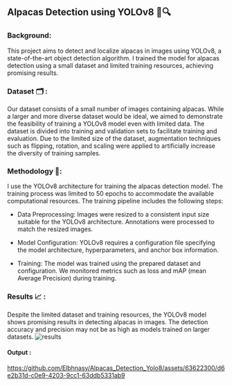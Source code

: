 ## Alpacas Detection using YOLOv8 🦙🔍
### Background:
This project aims to detect and localize alpacas in images using YOLOv8, a state-of-the-art object detection algorithm. I trained the model for alpacas detection using a small dataset and limited training resources, achieving promising results.

### Dataset 🗂 :
Our dataset consists of a small number of images containing alpacas. While a larger and more diverse dataset would be ideal, we aimed to demonstrate the feasibility of training a YOLOv8 model even with limited data. The dataset is divided into training and validation sets to facilitate training and evaluation.
Due to the limited size of the dataset, augmentation techniques such as flipping, rotation, and scaling were applied to artificially increase the diversity of training samples.

### Methodology 🤖:
 I use the YOLOv8 architecture for training the alpacas detection model. The training process was limited to 50 epochs to accommodate the available computational resources. The training pipeline includes the following steps:

  - Data Preprocessing: Images were resized to a consistent input size suitable for the YOLOv8 architecture. Annotations were processed to match the resized images.

  - Model Configuration: YOLOv8 requires a configuration file specifying the model architecture, hyperparameters, and anchor box information.

  - Training: The model was trained using the prepared dataset and configuration. We monitored metrics such as loss and mAP (mean Average Precision) during training.

### Results 📈 : 
Despite the limited dataset and training resources, the YOLOv8 model shows promising results in detecting alpacas in images. The detection accuracy and precision may not be as high as models trained on larger datasets. 
![results](https://github.com/Elbhnasy/Alpacas_Detection_Yolo8/assets/63622300/89e045b1-a05e-4ca0-99b9-ff66f07be598)


#### Output :








https://github.com/Elbhnasy/Alpacas_Detection_Yolo8/assets/63622300/d6e2b31d-c0e9-4203-9cc1-63ddb5331ab9



